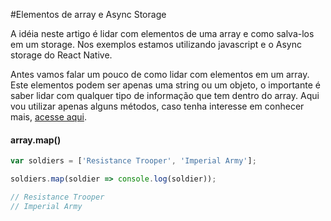 #Elementos de array e Async Storage

A idéia neste artigo é lidar com elementos de uma array e como salva-los em um storage.
Nos exemplos estamos utilizando javascript e o Async storage do React Native.

Antes vamos falar um pouco de como lidar com elementos em um array. Este elementos podem ser apenas uma string ou um objeto, o importante é saber lidar com qualquer tipo de informação que tem dentro do array.
Aqui vou utilizar apenas alguns métodos, caso tenha interesse em conhecer mais, [acesse aqui](https://developer.mozilla.org/pt-BR/docs/Web/JavaScript/Reference/Global_Objects/Array).

#### array.map()

```js
var soldiers = ['Resistance Trooper', 'Imperial Army'];

soldiers.map(soldier => console.log(soldier));

// Resistance Trooper
// Imperial Army
```



